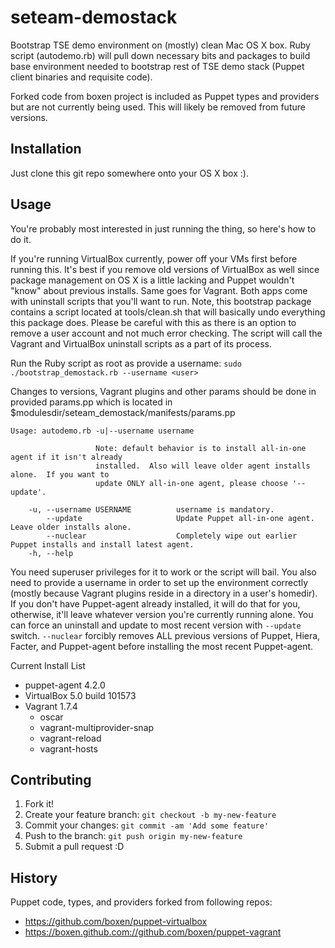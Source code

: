 # seteam-demostack
Bootstrap TSE demo environment on (mostly) clean Mac OS X box. Ruby script (autodemo.rb) will pull
down necessary bits and packages to build base environment needed to bootstrap rest of TSE demo
stack (Puppet client binaries and requisite code).

Forked code from boxen project is included as Puppet types and providers but are not currently being
used.  This will likely be removed from future versions.

## Installation
Just clone this git repo somewhere onto your OS X box :).

## Usage

You're probably most interested in just running the thing, so here's how to do it.

If you're running VirtualBox currently, power off your VMs first before running this.  It's best if you 
remove old versions of VirtualBox as well since package management on OS X is a little lacking and 
Puppet wouldn't "know" about previous installs.  Same goes for Vagrant.  Both apps come with uninstall 
scripts that you'll want to run.  Note, this bootstrap package contains a script located at tools/clean.sh 
that will basically undo everything this package does.  Please be careful with this as there is an option 
to remove a user account and not much error checking.  The script will call the Vagrant and VirtualBox 
uninstall scripts as a part of its process.

Run the Ruby script as root as provide a username: ```sudo ./bootstrap_demostack.rb --username <user>```

Changes to versions, Vagrant plugins and other params should be done in provided params.pp which is located in
$modulesdir/seteam_demostack/manifests/params.pp

```
Usage: autodemo.rb -u|--username username

                   Note: default behavior is to install all-in-one agent if it isn't already
                   installed.  Also will leave older agent installs alone.  If you want to
                   update ONLY all-in-one agent, please choose '--update'.

    -u, --username USERNAME          username is mandatory.
        --update                     Update Puppet all-in-one agent. Leave older installs alone.
        --nuclear                    Completely wipe out earlier Puppet installs and install latest agent.
    -h, --help
```

You need superuser privileges for it to work or the script will bail.  You also need to provide a username in 
order to set up the environment correctly (mostly because Vagrant plugins reside in a directory in a user's 
homedir).  If you don't have Puppet-agent already installed, it will do that for you, otherwise, it'll leave 
whatever version you're currently running alone.  You can force an uninstall and update to most recent version 
with ```--update``` switch.  ```--nuclear``` forcibly removes ALL previous versions of Puppet, Hiera, Facter, 
and Puppet-agent before installing the most recent Puppet-agent.

Current Install List
* puppet-agent 4.2.0
* VirtualBox 5.0 build 101573
* Vagrant 1.7.4
  * oscar
  * vagrant-multiprovider-snap
  * vagrant-reload
  * vagrant-hosts

## Contributing

1. Fork it!
2. Create your feature branch: `git checkout -b my-new-feature`
3. Commit your changes: `git commit -am 'Add some feature'`
4. Push to the branch: `git push origin my-new-feature`
5. Submit a pull request :D

## History

Puppet code, types, and providers forked from following repos:
* https://github.com/boxen/puppet-virtualbox
* https://boxen.github.com://github.com/boxen/puppet-vagrant 

